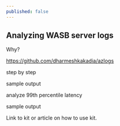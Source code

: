 ```yaml
---
published: false
---
```

## Analyzing WASB server logs

Why?

https://github.com/dharmeshkakadia/azlogs

step by step

sample output

analyze 99th percentile latency

sample output

Link to kit or article on how to use kit.
